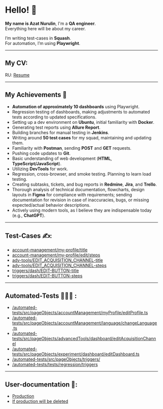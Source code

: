 # Hello! 👋
**My name is Azat Nurulin**, I'm a **QA engineer**.  
Everything here will be about my career.

I’m writing test-cases in **Squash**.  
For automation, I’m using **Playwright**.

---

## **My CV:**
RU: [Resume](https://drive.google.com/file/d/1SUlXjt-1NHp3AJHCodNXDICFAK9MnJFa/view?usp=sharing)

---

## **My Achievements** 📜
- **Automation of approximately 10 dashboards** using Playwright.
- Regression testing of dashboards, making adjustments to automated tests according to updated specifications.
- Setting up a dev environment on **Ubuntu**, initial familiarity with **Docker**.
- Generating test reports using **Allure Report**.
- Building branches for manual testing in **Jenkins**.
- Writing around **50 test cases** for my squad, maintaining and updating them.
- Familiarity with **Postman**, sending **POST** and **GET** requests.
- Pushing code updates to **Git**.
- Basic understanding of web development (**HTML**, **TypeScript/JavaScript**).
- Utilizing **DevTools** for work. 
- Regression, cross-browser, and smoke testing. Planning to learn load testing.
- Creating subtasks, tickets, and bug reports in **Redmine**, **Jira**, and **Trello**.
- Thorough analysis of technical documentation, flowcharts, design layouts in **Figma** for compliance with requirements; sending documentation for revision in case of inaccuracies, bugs, or missing expected/actual behavior descriptions.
- Actively using modern tools, as I believe they are indispensable today (e.g., **ChatGPT**).

---

## **Test-Cases ✍️:**
- [account-management/my-profile/title](https://drive.google.com/file/d/1rln82cGKsRudIKdtsEgenqW9kD-f_IBE/view?usp=drive_link)
- [account-management/my-profile/edit/steps](https://drive.google.com/file/d/1O9LYYTXTI93ViVUL0njNe3UhkTC7_Qsw/view?usp=drive_link)
- [adv-tools/EDIT_ACQUISITION_CHANNEL-title](https://drive.google.com/file/d/1-F00Hpz9g4Uvie7_Q2Ld7Qa4VgttpFrC/view?usp=drive_link)
- [adv-tools/EDIT_ACQUISITION_CHANNEL-steps](https://drive.google.com/file/d/12dTdGvdYiDcz55QcqCSXr62VsANhHgyv/view?usp=drive_link)
- [triggers/dash/EDIT-BUTTON-title](https://drive.google.com/file/d/1cZlKn1xKL1rLPOPQPkNduEeifHRUcJqH/view?usp=drive_link)
- [triggers/dash/EDIT-BUTTON-steps](https://drive.google.com/file/d/1bBzHrX5GX9axEf5JVkMnUngQp4rPo8NV/view?usp=drive_link)

---
## **Automated-Tests 👨🏻‍💻 :** 
- [/automated-tests/src/pageObjects/accountManagement/myProfile/editProfile.ts](https://github.com/Sagowara/Sagowara/blob/main/automated-tests/src/pageObjects/accountManagement/myProfile/editProfile.ts)
- [/automated-tests/src/pageObjects/accountManagement/language/changeLanguage.ts](https://github.com/Sagowara/Sagowara/blob/main/automated-tests/src/pageObjects/accountManagement/language/changeLanguage.ts)
- [/automated-tests/src/pageObjects/advancedTools/dashboard/editAcquisitionChannel](https://github.com/Sagowara/Sagowara/blob/main/automated-tests/src/pageObjects/advancedTools/dashboard/editAcquisitionChannel.ts)
- [/automated-tests/src/pageObjects/experiment/dashboard/editDashboard.ts](https://github.com/Sagowara/Sagowara/blob/main/automated-tests/src/pageObjects/experiment/dashboard/editDashboard.ts)
- [/automated-tests/src/pageObjects/triggers/](https://github.com/Sagowara/Sagowara/tree/main/automated-tests/src/pageObjects/triggers)
- [/automated-tests/tests/regression/triggers](https://github.com/Sagowara/Sagowara/tree/main/automated-tests/tests/regression/triggers)
--- 
## **User-documentation 📄:**
- [Production](https://help.flexbe.ru/basket)
- [If production will be deleted](https://drive.google.com/drive/folders/1Cvxpuh7URPpnEBIfgCaxoUWySbuu8FNP?usp=drive_link)

